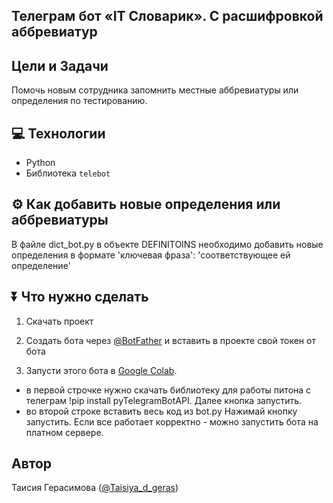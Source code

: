 <h2>Телеграм бот «IT Словарик». С расшифровкой аббревиатур</h2>

## Цели и Задачи
Помочь новым сотрудника запомнить местные аббревиатуры или определения по тестированию.

## 💻 Технологии

* Python
* Библиотека `telebot`

## ⚙️ Как добавить новые определения или аббревиатуры
В файле dict_bot.py в объекте DEFINITOINS необходимо добавить новые определения в формате 'ключевая фраза': 'соответствующее ей определение'

## ⏬ Что нужно сделать

1. Скачать проект

2. Создать бота через [@BotFather](https://t.me/BotFather) и вставить в проекте свой токен от бота

3. Запусти этого бота в [Google Colab](https://colab.research.google.com/).
- в первой строчке нужно скачать библиотеку для работы питона с телеграм
!pip install pyTelegramBotAPI. Далее кнопка запустить.
- во второй строке вставить весь код из bot.py
Нажимай кнопку запустить. Если все работает корректно - можно запустить бота на платном сервере.

## Автор

Таисия Герасимова ([@Taisiya_d_geras](https://t.me/Taisiya_d_geras))
